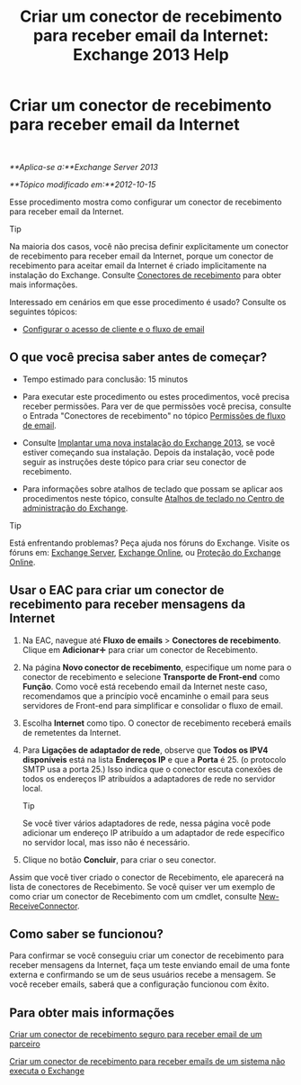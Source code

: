 ﻿---
title: 'Criar um conector de recebimento para receber email da Internet: Exchange 2013 Help'
TOCTitle: Criar um conector de recebimento para receber email da Internet
ms:assetid: 534bbd32-a0db-4d50-9579-4933b156d7b3
ms:mtpsurl: https://technet.microsoft.com/pt-br/library/JJ657447(v=EXCHG.150)
ms:contentKeyID: 50485596
ms.date: 05/22/2018
mtps_version: v=EXCHG.150
ms.translationtype: MT
---

# Criar um conector de recebimento para receber email da Internet

 

_**Aplica-se a:**Exchange Server 2013_

_**Tópico modificado em:**2012-10-15_

Esse procedimento mostra como configurar um conector de recebimento para receber email da Internet.


> [!TIP]
> Na maioria dos casos, você não precisa definir explicitamente um conector de recebimento para receber email da Internet, porque um conector de recebimento para aceitar email da Internet é criado implicitamente na instalação do Exchange. Consulte <A href="receive-connectors-exchange-2013-help.md">Conectores de recebimento</A> para obter mais informações.



Interessado em cenários em que esse procedimento é usado? Consulte os seguintes tópicos:

  - [Configurar o acesso de cliente e o fluxo de email](configure-mail-flow-and-client-access-exchange-2013-help.md)

## O que você precisa saber antes de começar?

  - Tempo estimado para conclusão: 15 minutos

  - Para executar este procedimento ou estes procedimentos, você precisa receber permissões. Para ver de que permissões você precisa, consulte o Entrada "Conectores de recebimento" no tópico [Permissões de fluxo de email](mail-flow-permissions-exchange-2013-help.md).

  - Consulte [Implantar uma nova instalação do Exchange 2013](deploy-a-new-installation-of-exchange-2013-exchange-2013-help.md), se você estiver começando sua instalação. Depois da instalação, você pode seguir as instruções deste tópico para criar seu conector de recebimento.

  - Para informações sobre atalhos de teclado que possam se aplicar aos procedimentos neste tópico, consulte [Atalhos de teclado no Centro de administração do Exchange](keyboard-shortcuts-in-the-exchange-admin-center-exchange-online-protection-help.md).


> [!TIP]
> Está enfrentando problemas? Peça ajuda nos fóruns do Exchange. Visite os fóruns em: <A href="https://go.microsoft.com/fwlink/p/?linkid=60612">Exchange Server</A>, <A href="https://go.microsoft.com/fwlink/p/?linkid=267542">Exchange Online</A>, ou <A href="https://go.microsoft.com/fwlink/p/?linkid=285351">Proteção do Exchange Online</A>.



## Usar o EAC para criar um conector de recebimento para receber mensagens da Internet

1.  Na EAC, navegue até **Fluxo de emails** \> **Conectores de recebimento**. Clique em **Adicionar**![Ícone Adicionar](images/JJ218640.c1e75329-d6d7-4073-a27d-498590bbb558(EXCHG.150).gif "Ícone Adicionar") para criar um conector de Recebimento.

2.  Na página **Novo conector de recebimento**, especifique um nome para o conector de recebimento e selecione **Transporte de Front-end** como **Função**. Como você está recebendo email da Internet neste caso, recomendamos que a princípio você encaminhe o email para seus servidores de Front-end para simplificar e consolidar o fluxo de email.

3.  Escolha **Internet** como tipo. O conector de recebimento receberá emails de remetentes da Internet.

4.  Para **Ligações de adaptador de rede**, observe que **Todos os IPV4 disponíveis** está na lista **Endereços IP** e que a **Porta** é 25. (o protocolo SMTP usa a porta 25.) Isso indica que o conector escuta conexões de todos os endereços IP atribuídos a adaptadores de rede no servidor local.
    

    > [!TIP]
    > Se você tiver vários adaptadores de rede, nessa página você pode adicionar um endereço IP atribuído a um adaptador de rede específico no servidor local, mas isso não é necessário.



5.  Clique no botão **Concluir**, para criar o seu conector.

Assim que você tiver criado o conector de Recebimento, ele aparecerá na lista de conectores de Recebimento. Se você quiser ver um exemplo de como criar um conector de Recebimento com um cmdlet, consulte [New-ReceiveConnector](https://technet.microsoft.com/pt-br/library/bb125139\(v=exchg.150\)).

## Como saber se funcionou?

Para confirmar se você conseguiu criar um conector de recebimento para receber mensagens da Internet, faça um teste enviando email de uma fonte externa e confirmando se um de seus usuários recebe a mensagem. Se você receber emails, saberá que a configuração funcionou com êxito.

## Para obter mais informações

[Criar um conector de recebimento seguro para receber email de um parceiro](create-a-secure-receive-connector-to-receive-email-from-a-partner-exchange-2013-help.md)

[Criar um conector de recebimento para receber emails de um sistema não executa o Exchange](create-a-receive-connector-to-receive-email-from-a-system-not-running-exchange-exchange-2013-help.md)

